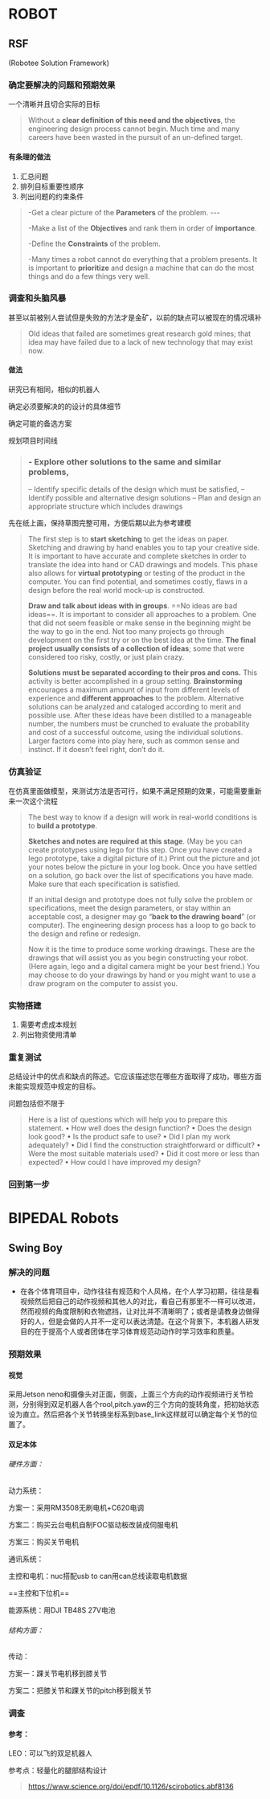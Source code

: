 # ROBOT

## RSF

(Robotee Solution Framework)

### 确定要解决的问题和预期效果

一个清晰并且切合实际的目标

> Without a **clear definition of this need and the objectives**, the engineering design process cannot begin. Much time and many careers have been wasted in the pursuit of an un-defined target.

#### 有条理的做法

1. 汇总问题
2. 排列目标重要性顺序
3. 列出问题的约束条件



> -Get a clear picture of the **Parameters** of the problem.  ---   
>
>  -Make a list of the **Objectives** and rank them in order of **importance**.
>
> -Define the **Constraints** of the problem.
>
> -Many times a robot cannot do everything that a problem presents. It is important to **prioritize** and design a machine that can do the most things and do a few things very well.

### 调查和头脑风暴

甚至以前被别人尝试但是失败的方法才是金矿，以前的缺点可以被现在的情况填补

> Old ideas that failed are sometimes great research gold mines; that idea may have failed due to a lack of new technology that may exist now.

#### 做法

研究已有相同，相似的机器人

确定必须要解决的的设计的具体细节

确定可能的备选方案

规划项目时间线

> ### \- Explore other solutions to the same and similar problems,
>
>  – Identify specific details of the design which must be satisfied,
>  – Identify possible and alternative design solutions
>  – Plan and design an appropriate structure which includes drawings

先在纸上画，保持草图完整可用，方便后期以此为参考建模

> The first step is to **start sketching** to get the ideas on paper. Sketching and drawing by hand enables you to tap your creative side. It is important to have accurate and complete  sketches in order to translate the idea into hand or CAD drawings and  models. This phase also allows for **virtual prototyping**  or testing of the product in the computer. You can find potential, and  sometimes costly, flaws in a design before the real world mock-up is  constructed.
>
> **Draw and talk about ideas with in groups**. ==No ideas are bad ideas==. It is important to consider all approaches to a  problem. One that did not seem feasible or make sense in the beginning  might be the way to go in the end. Not too many projects go through  development on the first try or on the best idea at the time. **The final project usually consists of a collection of ideas**; some that were considered too risky, costly, or just plain crazy.
>
> **Solutions must be separated according to their pros and cons.** This activity is better accomplished in a group setting. **Brainstorming** encourages a maximum amount of input from different levels of experience and **different approaches** to the problem. Alternative solutions can be analyzed and cataloged  according to merit and possible use. After these ideas have been  distilled to a manageable number, the numbers must be crunched to  evaluate the probability and cost of a successful outcome, using the  individual solutions. Larger factors come into play here, such as common sense and instinct. If it doesn’t feel right, don’t do it.

### 仿真验证

在仿真里面做模型，来测试方法是否可行，如果不满足预期的效果，可能需要重新来一次这个流程

> The best way to know if a design will work in real-world conditions is to **build a prototype**.
>
> **Sketches and notes are required at this stage**. (May be you can  create prototypes using lego for this step. Once you  have created a lego prototype, take a digital picture of it.) Print out  the picture and jot your notes below the picture in your log book. Once  you have settled on a solution, go back over the list of specifications  you have made. Make sure that each specification is satisfied.
>
> If an initial design and prototype does  not fully solve the problem or specifications, meet the design  parameters, or stay within an acceptable cost, a designer may go “**back to the drawing board**” (or computer). The engineering design process has a loop to go back to the design and refine or redesign.
>
> Now it is the time to produce some  working drawings. These are the drawings that will assist you as you  begin constructing your robot. (Here again, lego and a digital camera  might be your best friend.) You may choose to do your drawings by hand  or you might want to use a draw program on the computer to assist you.

### 实物搭建

1. 需要考虑成本规划
2. 列出物资使用清单

### 重复测试

总结设计中的优点和缺点的陈述。它应该描述您在哪些方面取得了成功，哪些方面未能实现规范中规定的目标。

问题包括但不限于

> Here is a list of questions which will help you to prepare this statement.
>  • How well does the design function?
>  • Does the design look good?
>  • Is the product safe to use?
>  • Did I plan my work adequately?
>  • Did I find the construction straightforward or difficult?
>  • Were the most suitable materials used?
>  • Did it cost more or less than expected?
>  • How could I have improved my design?

### 回到第一步

# BIPEDAL Robots

## Swing Boy

### 解决的问题

- 在各个体育项目中，动作往往有规范和个人风格，在个人学习初期，往往是看视频然后把自己的动作视频和其他人的对比，看自己有那里不一样可以改进，然而视频的角度限制和衣物遮挡，让对比并不清晰明了；或者是请教身边做得好的人，但是会做的人并不一定可以表达清楚。在这个背景下，本机器人研发目的在于提高个人或者团体在学习体育规范动动作时学习效率和质量。

### 预期效果

#### 视觉

采用Jetson neno和摄像头对正面，侧面，上面三个方向的动作视频进行关节检测，分别得到双足机器人各个rool,pitch.yaw的三个方向的旋转角度，把初始状态设为直立。然后把各个关节转换坐标系到base_link这样就可以确定每个关节的位置了。

#### 双足本体

###### 硬件方面：

动力系统：

方案一：采用RM3508无刷电机+C620电调

方案二：购买云台电机自制FOC驱动板改装成伺服电机

方案三：购买关节电机

通讯系统：

主控和电机：nuc搭配usb to can用can总线读取电机数据

==主控和下位机==

能源系统：用DJI TB48S 27V电池

###### 结构方面：

传动：

方案一：踝关节电机移到膝关节

方案二：把膝关节和踝关节的pitch移到髋关节

### 调查

#### 参考：

LEO：可以飞的双足机器人

参考点：轻量化的腿部结构设计

> https://www.science.org/doi/epdf/10.1126/scirobotics.abf8136

